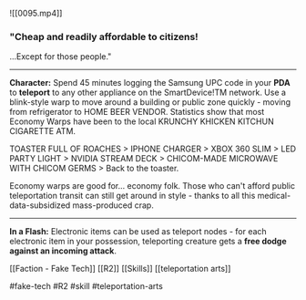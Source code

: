 ![[0095.mp4]]

### "Cheap and readily affordable to citizens! 
...Except for those people."
***
**Character:** Spend 45 minutes logging the Samsung UPC code in your **PDA** to **teleport** to any other appliance on the SmartDevice!TM network. Use a blink-style warp to move around a building or public zone quickly - moving from refrigerator to HOME BEER VENDOR. Statistics show that most Economy Warps have been to the local KRUNCHY KHICKEN KITCHUN CIGARETTE ATM.

TOASTER FULL OF ROACHES > IPHONE CHARGER > XBOX 360 SLIM > LED PARTY LIGHT > NVIDIA STREAM DECK > CHICOM-MADE MICROWAVE WITH CHICOM GERMS > Back to the toaster.

Economy warps are good for... economy folk. Those who can't afford public teleportation transit can still get around in style - thanks to all this medical-data-subsidized mass-produced crap.
***
**In a Flash:** Electronic items can be used as teleport nodes - for each electronic item in your possession, teleporting creature gets a **free dodge against an incoming attack**.

[[Faction - Fake Tech]]
[[R2]]
[[Skills]]
[[teleportation arts]]

#fake-tech #R2 #skill #teleportation-arts 